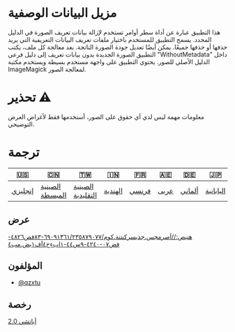 # مزيل البيانات الوصفية

هذا التطبيق عبارة عن أداة سطر أوامر تستخدم لإزالة بيانات تعريف الصورة في الدليل المحدد. يسمح التطبيق للمستخدم باختيار ملفات تعريف البيانات التعريفية التي يريد حذفها أو حذفها جميعًا. يمكن أيضًا تعديل جودة الصورة الناتجة. بعد معالجة كل ملف، يكتب التطبيق الصورة الجديدة بدون بيانات تعريف إلى دليل فرعي "WithoutMetadata" داخل الدليل الأصلي للصور. يحتوي التطبيق على واجهة مستخدم بسيطة ويستخدم مكتبة ImageMagick لمعالجة الصور.

# تحذير ⚠️

معلومات مهمة ليس لدي أي حقوق على الصور، أستخدمها فقط لأغراض العرض التوضيحي.

# ترجمة

| 🇺🇸                 | 🇨🇳                               | 🇹🇼                                 | 🇮🇳                    | 🇫🇷                  | 🇦🇪                 | 🇩🇪                   | 🇯🇵                      | 🇪🇸                    |
| -------------------- | ---------------------------------- | ------------------------------------ | ----------------------- | --------------------- | -------------------- | ---------------------- | ------------------------- | ----------------------- |
| [إنجليزي](README.md) | [الصينية المبسطة](README.zh-CN.md) | [الصينية التقليدية](README.zh-TW.md) | [الهندية](README.hi.md) | [فرنسي](README.fr.md) | [عربى](README.ar.md) | [ألماني](README.de.md) | [اليابانية](README.ja.md) | [Español](README.es.md) |

## عرض

[هتبص://أصرمجس.جذبسركنتنة.كوم/٦٩٠٩١٣٦١/٢٣٥٨٧٩٠٧٧-٨٣فض٤٨٢٦-فض٠٧-٤٢٤٠-٩س٤٤-١ابءخ٤آف١بض.مب٤](https://user-images.githubusercontent.com/69091361/235879077-83f84826-f807-4240-9c44-1ab254aaf1b8.mp4)

## المؤلفون

-   [@qzxtu](https://www.github.com/qzxtu)

## رخصة

[أباتشي 2.0](https://choosealicense.com/licenses/apache-2.0/)
